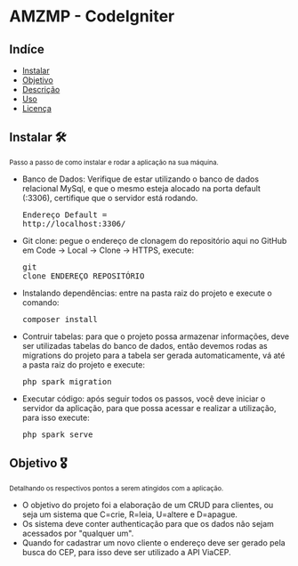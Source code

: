 # AMZMP - CodeIgniter
## Indíce
- [Instalar](#instalar-)
- [Objetivo](#objetivo)
- [Descrição](#descrição)
- [Uso](#uso)
- [Licença](#licença)

## Instalar 🛠️
<sub>Passo a passo de como instalar e rodar a aplicação na sua máquina.</sub>
- Banco de Dados: Verifique de estar utilizando o banco de dados relacional MySql, e que o mesmo esteja alocado na porta default (:3306), certifique que o servidor está rodando. <pre>Endereço Default = http://localhost:3306/ </pre>
- Git clone: pegue o endereço de clonagem do repositório aqui no GitHub em Code -> Local -> Clone -> HTTPS, execute: <pre>git clone ENDEREÇO_REPOSITÓRIO</pre>
- Instalando dependências: entre na pasta raiz do projeto e execute o comando: <pre>composer install</pre>
- Contruir tabelas: para que o projeto possa armazenar informações, deve ser utilizadas tabelas do banco de dados, então devemos rodas as migrations do projeto para a tabela ser gerada automaticamente, vá até a pasta raiz do projeto e execute: <pre>php spark migration</pre>
- Executar código: após seguir todos os passos, você deve iniciar o servidor da aplicação, para que possa acessar e realizar a utilização, para isso execute: <pre>php spark serve</pre>

## Objetivo 🎖️
<sub>Detalhando os respectivos pontos a serem atingidos com a aplicação.</sub>
- O objetivo do projeto foi a elaboração de um CRUD para clientes, ou seja um sistema que C=crie, R=leia, U=altere e D=apague.
- Os sistema deve conter authenticação para que os dados não sejam acessados por "qualquer um".
- Quando for cadastrar um novo cliente o endereço deve ser gerado pela busca do CEP, para isso deve ser utilizado a API ViaCEP. 
